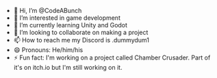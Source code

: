 - 👋 Hi, I’m @CodeABunch
- 👀 I’m interested in game development
- 🌱 I’m currently learning Unity and Godot
- 💞️ I’m looking to collaborate on making a project
- 📫 How to reach me my Discord is .dummydum1
- 😄 Pronouns: He/him/his
- ⚡ Fun fact: I'm working on a project called Chamber Crusader. Part of it's on itch.io but I'm still working on it.

<!---
CodeABunch/CodeABunch is a ✨ special ✨ repository because its `README.md` (this file) appears on your GitHub profile.
You can click the Preview link to take a look at your changes.
--->
